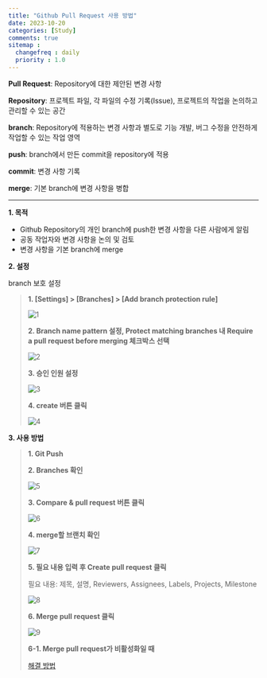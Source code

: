```yaml
---
title: "Github Pull Request 사용 방법"
date: 2023-10-20
categories: [Study]
comments: true
sitemap :
  changefreq : daily
  priority : 1.0
---
```


**Pull Request**: Repository에 대한 제안된 변경 사항

**Repository**: 프로젝트 파일, 각 파일의 수정 기록(Issue), 프로젝트의 작업을 논의하고 관리할 수 있는 공간

**branch**: Repository에 적용하는 변경 사항과 별도로 기능 개발, 버그 수정을 안전하게 작업할 수 있는 작업 영역

**push**: branch에서 만든 commit을 repository에 적용

**commit**: 변경 사항 기록

**merge**: 기본 branch에 변경 사항을 병합

---

**1. 목적**
- Github Repository의 개인 branch에 push한 변경 사항을 다른 사람에게 알림
- 공동 작업자와 변경 사항을 논의 및 검토
- 변경 사항을 기본 branch에 merge


**2. 설정**

branch 보호 설정

> **1. [Settings] > [Branches] > [Add branch protection rule]**
> 
> ![1](https://ifh.cc/g/gD740g.png)
> 
> **2. Branch name pattern 설정, Protect matching branches 내 Require a pull request before merging 체크박스 선택**
> 
> ![2](https://ifh.cc/g/6w7vDp.png)
> 
> **3. 승인 인원 설정**
> 
> ![3](https://ifh.cc/g/x0JFxb.png)
>
> **4. create 버튼 클릭**
>
> ![4](https://ifh.cc/g/fWz421.png)


**3. 사용 방법**

> **1. Git Push**
> 
> **2. Branches 확인**
> 
> ![5](https://ifh.cc/g/tbYdJP.png)
>
> **3. Compare & pull request 버튼 클릭**
> 
> ![6](https://ifh.cc/g/rB3WRt.png)
> 
> **4. merge할 브랜치 확인**
> 
> ![7](https://ifh.cc/g/4mH2WW.png)
> 
> **5. 필요 내용 입력 후 Create pull request 클릭**
> 
> 필요 내용: 제목, 설명, Reviewers, Assignees, Labels, Projects, Milestone
> 
> ![8](https://ifh.cc/g/F3oOm3.png)
> 
> **6. Merge pull request 클릭**
> 
> ![9](https://ifh.cc/g/YLZ4SP.png)
>
> **6-1. Merge pull request가 비활성화일 때**
> 
> [해결 방법](https://docs.github.com/ko/pull-requests/collaborating-with-pull-requests/addressing-merge-conflicts/resolving-a-merge-conflict-on-github)